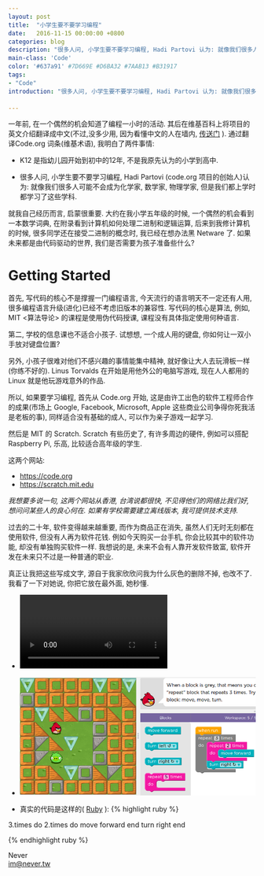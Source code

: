 ```yaml
---
layout: post
title:  "小学生要不要学习编程"
date:   2016-11-15 00:00:00 +0800
categories: blog
description: "很多人问, 小学生要不要学习编程, Hadi Partovi 认为: 就像我们很多人可能不会成为化学家, 数学家, 物理学家, 但是我们都上学时都学习了这些学科."
main-class: 'Code'
color: '#637a91' #7D669E #D6BA32 #7AAB13 #B31917
tags:
- "Code"
introduction: "很多人问, 小学生要不要学习编程, Hadi Partovi 认为: 就像我们很多人可能不会成为化学家, 数学家, 物理学家, 但是我们都上学时都学习了这些学科."

---
```


一年前, 在一个偶然的机会知道了编程一小时的活动. 其后在维基百科上将项目的英文介绍翻译成中文(不过,没多少用, 因为看懂中文的人在墙内, [传送门](/assets/images/wiki_page_Code_org.png) ). 通过翻译Code.org 词条(维基术语), 我明白了两件事情:

* K12 是指幼儿园开始到初中的12年, 不是我原先认为的小学到高中.

* 很多人问, 小学生要不要学习编程, Hadi Partovi (code.org 项目的创始人)认为: 就像我们很多人可能不会成为化学家, 数学家, 物理学家, 但是我们都上学时都学习了这些学科. 

就我自己经历而言, 启蒙很重要. 大约在我小学五年级的时候, 一个偶然的机会看到一本数学词典, 在附录看到计算机如何处理二进制和逻辑运算, 后来到我修计算机的时候, 很多同学还在接受二进制的概念时, 我已经在想办法黑 Netware 了. 如果未来都是由代码驱动的世界, 我们是否需要为孩子准备些什么?

# Getting Started

首先, 写代码的核心不是撑握一门编程语言, 今天流行的语言明天不一定还有人用, 很多编程语言升级(进化)已经不考虑旧版本的兼容性. 写代码的核心是算法, 例如, MIT <算法导论> 的课程是使用伪代码授课, 课程没有具体指定使用何种语言.

第二, 学校的信息课也不适合小孩子. 试想想, 一个成人用的键盘, 你如何让一双小手放对键盘位置?

另外, 小孩子很难对他们不感兴趣的事情能集中精神, 就好像让大人去玩滑板一样(你练不好的). Linus Torvalds 在开始是用他外公的电脑写游戏, 现在人人都用的 Linux 就是他玩游戏意外的作品.

所以, 如果要学习编程, 首先从 Code.org 开始, 这是由许工出色的软件工程师合作的成果(市场上 Google, Facebook, Microsoft, Apple 这些商业公司争得你死我活是老板的事), 同样适合没有基础的成人, 可以作为亲子游戏一起学习.

然后是 MIT 的 Scratch. Scratch 有些历史了, 有许多周边的硬件, 例如可以搭配 Raspberry Pi, 乐高, 比较适合高年级的学生.

这两个网站:

* https://code.org
* https://scratch.mit.edu

*我想要多说一句, 这两个网站从香港, 台湾说都很快, 不见得他们的网络比我们好, 想问问某些人的良心何在. 如果有学校需要建立离线版本, 我可提供技术支持.*

过去的二十年, 软件变得越来越重要, 而作为商品正在消失, 虽然人们无时无刻都在使用软件, 但没有人再为软件花钱. 例如今天购买一台手机, 你会比较其中的软件功能, 却没有单独购买软件一样. 我想说的是, 未来不会有人靠开发软件致富, 软件开发在未来只不过是一种普通的职业.

真正让我把这些写成文字, 源自于我家欣欣问我为什么灰色的删除不掉, 也改不了. 我看了一下对她说, 你把它放在最外面, 她秒懂.

* <video src="/assets/images/yanyee_coding.mp4" type="video/mpeg" controls="controls">您的浏览器不支持HTML5。</video> 

* ![嵌套循环](/assets/images/yanyee_code.jpg)

* 真实的代码是这样的( [Ruby](https://www.ruby-lang.org/zh_cn/) ):
{% highlight ruby %}

3.times do
  2.times do
    move forward
  end
  turn right
end

{% endhighlight ruby %}


Never <br>im@never.tw
